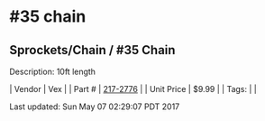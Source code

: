 # #35 chain
## Sprockets/Chain / #35 Chain
Description: 	10ft length 

| Vendor | Vex | 
| Part # | [217-2776](http://www.vexrobotics.com/vexpro/motion/sprockets-and-chain/roller-chain.html) | 
| Unit Price | $9.99 | 
| Tags: |  | 

Last updated: Sun May 07 02:29:07 PDT 2017